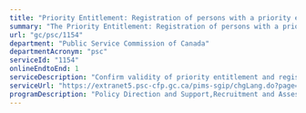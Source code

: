 ```yaml
---
title: "Priority Entitlement: Registration of persons with a priority entitlement"
summary: "The Priority Entitlement: Registration of persons with a priority entitlement service from Public Service Commission of Canada is available end-to-end online, according to the GC Service Inventory."
url: "gc/psc/1154"
department: "Public Service Commission of Canada"
departmentAcronym: "psc"
serviceId: "1154"
onlineEndtoEnd: 1
serviceDescription: "Confirm validity of priority entitlement and registration in the Priority Information Management System (PIMS) to begin notifications of job opportunities."
serviceUrl: "https://extranet5.psc-cfp.gc.ca/pims-sgip/chgLang.do?page=lgin&lang=en"
programDescription: "Policy Direction and Support,Recruitment and Assessment Services"
---
```


